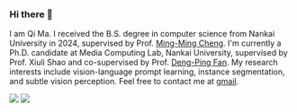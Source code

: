 ### Hi there 👋

I am Qi Ma. I received the B.S. degree in computer science from Nankai University in 2024, supervised by Prof. [Ming-Ming Cheng](https://mmcheng.net/cmm/). I'm currently a Ph.D. candidate at Media Computing Lab, Nankai University, supervised by Prof. Xiuli Shao and co-supervised by Prof. [Deng-Ping Fan](https://dengpingfan.github.io/pages/People.html).
My research interests include vision-language prompt learning, instance segmentation, and subtle vision perception. Feel free to contact me at [gmail](mailto:nkucsmq@gmail.com).

<p align="left">
  <img src = "https://github-readme-stats-mh7q.vercel.app/api?username=YottabyteM&show_icons=true&hide_border=true&include_all_commits=true&count_private=true" />
  <img src = "https://github-readme-stats-mh7q.vercel.app/api/top-langs/?username=YottabyteM&hide_border=true&langs_count=3"/>
</p>

<!--
**YottabyteM/YottabyteM** is a ✨ _special_ ✨ repository because its `README.md` (this file) appears on your GitHub profile.

Here are some ideas to get you started:

- 🔭 I’m currently working on DeepLearning and Computer Vision
- 🌱 I’m currently learning ...
- 👯 I’m looking to collaborate on ...
- 🤔 I’m looking for help with ...
- 💬 Ask me about ...
- 📫 How to reach me: ...
- 😄 Pronouns: ...
- ⚡ Fun fact: ...
-->
